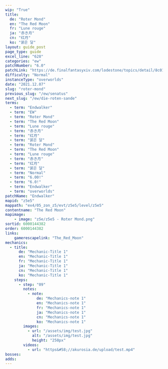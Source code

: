 ```yaml
---
wip: "True"
title:
  de: "Roter Mond"
  en: "The Red Moon"
  fr: "Lune rouge"
  ja: "赤き月"
  cn: "红月"
  ko: "붉은 달"
layout: guide_post
page_type: guide
excel_line: "628"
categories: "ew"
patchNumber: "6.0"
patchLink: "https://de.finalfantasyxiv.com/lodestone/topics/detail/8c0146ce7f89035f0f27dcad1edcf30d3037fcf5"
difficulty: "Normal"
instanceType: "overworlds"
date: "2021.12.07"
slug: "roter-mond"
previous_slug: "/ew/senatus"
next_slug: "/ew/die-roten-sande"
terms:
  - term: "Endwalker"
  - term: "EW"
  - term: "Roter Mond"
  - term: "The Red Moon"
  - term: "Lune rouge"
  - term: "赤き月"
  - term: "红月"
  - term: "붉은 달"
  - term: "Roter Mond"
  - term: "The Red Moon"
  - term: "Lune rouge"
  - term: "赤き月"
  - term: "红月"
  - term: "붉은 달"
  - term: "Normal"
  - term: "6.00!"
  - term: "6.0!"
  - term: "Endwalker"
  - term: "overworlds"
patchName: "Endwalker"
mapid: "z5e5"
mappath: "ex4/05_zon_z5/evt/z5e5/level/z5e5"
contentname: "The Red Moon"
mapimage:
    - image: "z5e/z5e5 - Roter Mond.png"
sortid: 6000144382
order: 6000144382
links:
    gamerescapelink: "The_Red_Moon"
mechanics:
  - title:
      de: "Mechanic-Title 1"
      en: "Mechanic-Title 1"
      fr: "Mechanic-Title 1"
      ja: "Mechanic-Title 1"
      cn: "Mechanic-Title 1"
      ko: "Mechanic-Title 1"
    steps:
      - step: "09"
        notes:
          - note:
              de: "Mechanics-note 1"
              en: "Mechanics-note 1"
              fr: "Mechanics-note 1"
              ja: "Mechanics-note 1"
              cn: "Mechanics-note 1"
              ko: "Mechanics-note 1"
        images:
          - url: "/assets/img/test.jpg"
            alt: "/assets/img/test.jpg"
            height: "250px"
        videos:
          - url: "https&#58;//akurosia.de/upload/test.mp4"
bosses:
adds:
---
```

